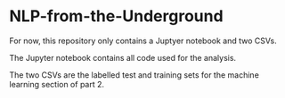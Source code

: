 # NLP-from-the-Underground

For now, this repository only contains a Juptyer notebook and two CSVs.



The Jupyter notebook contains all code used for the analysis.



The two CSVs are the labelled test and training sets for the machine learning section of part 2.

